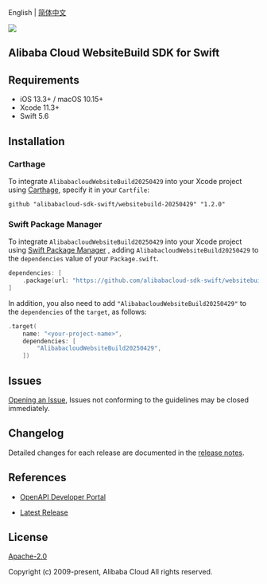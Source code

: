 English | [简体中文](README-CN.md)

![](https://aliyunsdk-pages.alicdn.com/icons/AlibabaCloud.svg)

## Alibaba Cloud WebsiteBuild SDK for Swift

## Requirements

- iOS 13.3+ / macOS 10.15+
- Xcode 11.3+
- Swift 5.6

## Installation

### Carthage

To integrate `AlibabacloudWebsiteBuild20250429` into your Xcode project using [Carthage](https://github.com/Carthage/Carthage), specify it in your `Cartfile`:

```ogdl
github "alibabacloud-sdk-swift/websitebuild-20250429" "1.2.0"
```

### Swift Package Manager

To integrate `AlibabacloudWebsiteBuild20250429` into your Xcode project using [Swift Package Manager](https://swift.org/package-manager/) , adding `AlibabacloudWebsiteBuild20250429` to the `dependencies` value of your `Package.swift`.

```swift
dependencies: [
    .package(url: "https://github.com/alibabacloud-sdk-swift/websitebuild-20250429.git", from: "1.2.0")
]
```

In addition, you also need to add `"AlibabacloudWebsiteBuild20250429"` to the `dependencies` of the `target`, as follows:

```swift
.target(
    name: "<your-project-name>",
    dependencies: [
        "AlibabacloudWebsiteBuild20250429",
    ])
```

## Issues

[Opening an Issue](https://github.com/alibabacloud-sdk-swift/websitebuild-20250429/issues/new), Issues not conforming to the guidelines may be closed immediately.

## Changelog

Detailed changes for each release are documented in the [release notes](./ChangeLog.txt).

## References

* [OpenAPI Developer Portal](https://next.api.alibabacloud.com/home)
- [Latest Release](https://github.com/alibabacloud-sdk-swift/websitebuild-20250429)

## License

[Apache-2.0](http://www.apache.org/licenses/LICENSE-2.0)

Copyright (c) 2009-present, Alibaba Cloud All rights reserved.
